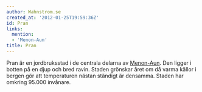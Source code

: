 ```yaml
---
author: Wahnstrom.se
created_at: '2012-01-25T19:59:36Z'
id: Pran
links:
  mention:
  - 'Menon-Aun'
title: Pran
---
```


Pran är en jordbruksstad i de centrala delarna av [Menon-Aun]. Den ligger i botten på en djup och
bred ravin. Staden grönskar året om då varma källor i bergen gör att temperaturen nästan ständigt är
densamma. Staden har omkring 95.000 invånare.

  [Menon-Aun]: Menon-Aun